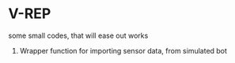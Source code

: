 # V-REP

some small codes, that will ease out works

1. Wrapper function for importing sensor data, from simulated bot
